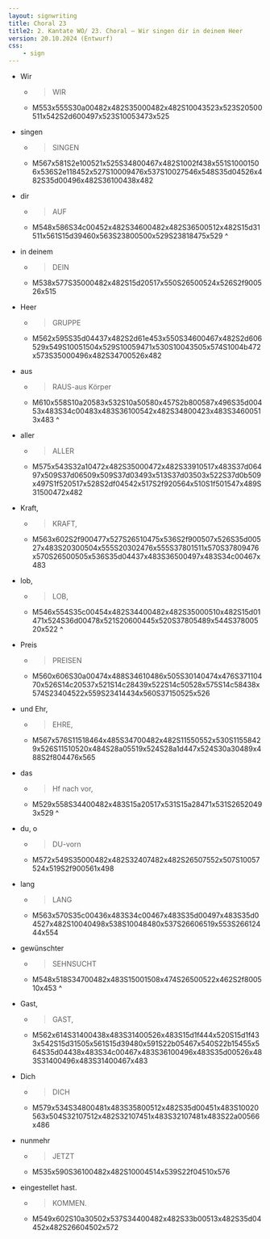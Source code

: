 ```yaml
---
layout: signwriting
title: Choral 23
title2: 2. Kantate WO/ 23. Choral – Wir singen dir in deinem Heer
version: 20.10.2024 (Entwurf)
css:
    - sign
---
```


<!--
https://www.signbank.org/signpuddle2.0/searchword.php
https://www.sutton-signwriting.io/signmaker
-->

- Wir
    + > WIR
    + M553x555S30a00482x482S35000482x482S10043523x523S20500511x542S2d600497x523S10053473x525

- singen 
    + > SINGEN
    + M567x581S2e100521x525S34800467x482S1002f438x551S10001506x536S2e118452x527S10009476x537S10027546x548S35d04526x482S35d00496x482S36100438x482

- dir
    + >  AUF
    + M548x586S34c00452x482S34600482x482S36500512x482S15d31511x561S15d39460x563S23800500x529S23818475x529
^

- in deinem
    + >  DEIN
    + M538x577S35000482x482S15d20517x550S26500524x526S2f900526x515

- Heer
    + >  GRUPPE
    + M562x595S35d04437x482S2d61e453x550S34600467x482S2d606529x549S10051504x529S10059471x530S10043505x574S1004b472x573S35000496x482S34700526x482

- aus
    + >  RAUS-aus Körper 
    + M610x558S10a20583x532S10a50580x457S2b800587x496S35d00453x483S34c00483x483S36100542x482S34800423x483S34600513x483
^

- aller
    + >  ALLER
    + M575x543S32a10472x482S35000472x482S33910517x483S37d06497x509S37d06509x509S37d03493x513S37d03503x522S37d0b509x497S1f520517x528S2df04542x517S2f920564x510S1f501547x489S31500472x482

- Kraft,
    + >  KRAFT,
    + M563x602S2f900477x527S26510475x536S2f900507x526S35d00527x483S20300504x555S20302476x555S37801511x570S37809476x570S26500505x536S35d04437x483S36500497x483S34c00467x483

- lob,
    + >  LOB,
    + M546x554S35c00454x482S34400482x482S35000510x482S15d01471x524S36d00478x521S20600445x520S37805489x544S37800520x522
^

- Preis
    + >  PREISEN
    + M560x606S30a00474x488S34610486x505S30140474x476S37110470x526S14c20537x521S14c28439x522S14c50528x575S14c58438x574S23404522x559S23414434x560S37150525x526

- und Ehr,
    + >  EHRE,
    + M567x576S11518464x485S34700482x482S11550552x530S11558429x526S11510520x484S28a05519x524S28a1d447x524S30a30489x488S2f804476x565

- das
    + >  Hf nach vor,
    + M529x558S34400482x483S15a20517x531S15a28471x531S26520493x529
^

- du, o
    + >  DU-vorn
    + M572x549S35000482x482S32407482x482S26507552x507S10057524x519S2f900561x498


- lang
    + >  LANG
    + M563x570S35c00436x483S34c00467x483S35d00497x483S35d04527x482S10040498x538S10048480x537S26606519x553S26612444x554

- gewünschter    
    + >  SEHNSUCHT
    + M548x518S34700482x483S15001508x474S26500522x462S2f800510x453
^
    
-   Gast,
    + >  GAST,
    + M562x614S31400438x483S31400526x483S15d1f444x520S15d1f433x542S15d31505x561S15d39480x591S22b05467x540S22b15455x564S35d04438x483S34c00467x483S36100496x483S35d00526x483S31400496x483S31400467x483

- Dich
    + >  DICH
    + M579x534S34800481x483S35800512x482S35d00451x483S10020563x504S32107512x482S32107451x483S32107481x483S22a00566x486
    
- nunmehr
    + >  JETZT
    + M535x590S36100482x482S10004514x539S22f04510x576

- eingestellet hast.
    + >  KOMMEN.
    + M549x602S10a30502x537S34400482x482S33b00513x482S35d04452x482S26604502x572

